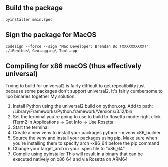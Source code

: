 
## Build the package

`pyinstaller main.spec`

## Sign the package for MacOS

`codesign --force --sign "Mac Developer: Brendan Do (XXXXXXXXXX)" ./iBenthos\ Geotagging\ Tool.app`

## Compiling for x86 macOS (thus effectively universal)

Trying to build for universal2 is fairly difficult to get repeatibility just because some packages don't support universal2. It's fairly cumbersome to lipo binaries together
My solution:
1. Install Python using the universal2 build on python.org. Add to path: /Library/Frameworks/Python.framework/Versions/3.12/bin
2. Set the terminal you're going to use to build to Rosetta mode: right click iTerm2 in Applications -> Get Info -> Use Rosetta
3. Start the terminal
4. Create a new venv to install your packages python -m venv x86_builder
5. Source the venv and install your packages using pip. Make sure when you're installing them to specify arch -x86_64 before the pip command
6. Change your target_arch in your .spec file to "x86_64"
7. Compile using pyinstaller
This will result in a binary that can be executed natively on x86_64 and via Rosetta on ARM64
